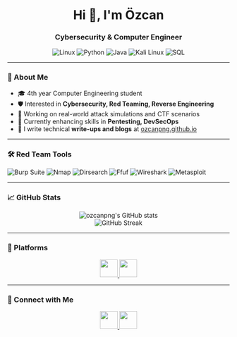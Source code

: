 <h1 align="center">Hi 👋, I'm Özcan</h1>
<h3 align="center">Cybersecurity & Computer Engineer</h3>

<p align="center">
  <img src="https://img.shields.io/badge/Linux-FCC624?style=flat-square&logo=linux&logoColor=black" alt="Linux"/>
  <img src="https://img.shields.io/badge/Python-3776AB?style=flat-square&logo=python&logoColor=white" alt="Python"/>
  <img src="https://img.shields.io/badge/Java-007396?style=flat-square&logo=java&logoColor=white" alt="Java"/>
  <img src="https://img.shields.io/badge/Kali%20Linux-557C94?style=flat-square&logo=kalilinux&logoColor=white" alt="Kali Linux"/>
  <img src="https://img.shields.io/badge/SQL-4479A1?style=flat-square&logo=postgresql&logoColor=white" alt="SQL"/>
</p>

---

### 🧠 About Me

- 🎓 4th year Computer Engineering student  
- 🛡️ Interested in **Cybersecurity, Red Teaming, Reverse Engineering**  
- 🧪 Working on real-world attack simulations and CTF scenarios  
- 🔭 Currently enhancing skills in **Pentesting, DevSecOps**  
- 📝 I write technical **write-ups and blogs** at [ozcanpng.github.io](https://ozcanpng.github.io)

---

### 🛠️ Red Team Tools

<p>
  <img src="https://img.shields.io/badge/Burp%20Suite-ff7043?style=for-the-badge&logo=burpsuite&logoColor=white" alt="Burp Suite"/>
  <img src="https://img.shields.io/badge/Nmap-214478?style=for-the-badge&logo=gnupg&logoColor=white" alt="Nmap"/>
  <img src="https://img.shields.io/badge/Dirsearch-3776AB?style=for-the-badge&logo=gnu-bash&logoColor=white" alt="Dirsearch"/>
  <img src="https://img.shields.io/badge/Ffuf-4caf50?style=for-the-badge&logo=hackthebox&logoColor=white" alt="Ffuf"/>
  <img src="https://img.shields.io/badge/Wireshark-1679A7?style=for-the-badge&logo=wireshark&logoColor=white" alt="Wireshark"/>
  <img src="https://img.shields.io/badge/Metasploit-5e429f?style=for-the-badge&logo=metasploit&logoColor=white" alt="Metasploit"/>
</p>

---

### 📈 GitHub Stats

<p align="center">
  <img src="https://github-readme-stats.vercel.app/api?username=ozcanpng&show_icons=true&theme=tokyonight" alt="ozcanpng's GitHub stats"/>
  <br/>
  <img src="https://github-readme-streak-stats.herokuapp.com?user=ozcanpng&theme=tokyonight" alt="GitHub Streak"/>
</p>

---

### 🧩 Platforms

<p align="center">
  <a href="https://tryhackme.com/p/ozcan.png" target="_blank">
    <img src="https://img.shields.io/badge/TryHackMe-212c42?style=for-the-badge&logo=tryhackme&logoColor=red" height="40" />
  </a>
  <a href="https://app.hackviser.com/profile/ozcanpng" target="_blank">
    <img src="https://img.shields.io/badge/Hackviser-2E3440?style=for-the-badge&logo=verizon&logoColor=white" height="40" />
  </a>
</p>

---

### 🔗 Connect with Me

<p align="center">
  <a href="https://www.linkedin.com/in/özcanersan/" target="_blank">
    <img src="https://img.shields.io/badge/-LinkedIn-0077B5?style=for-the-badge&logo=linkedin&logoColor=white" height="40" />
  </a>
  <a href="https://ozcanpng.github.io" target="_blank">
    <img src="https://img.shields.io/badge/-My%20Blog-000000?style=for-the-badge&logo=github&logoColor=white" height="40"/>
  </a>
</p>

